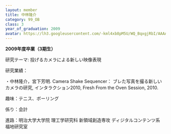 ```yaml
---
layout: member
title: 中林隆介
category: 99_OB
class: 3
year_of_graduation: 2009
avatar: https://lh3.googleusercontent.com/-kml4xb8pM5U/WQ_BqxgjRbI/AAAAAAAAqMc/WcBFBoPavdot-xqyTk41IsFDuZ-O6VqZgCLcB/p-s300/nakabayashi.jpg
---
```

**2009年度卒業（3期生）**

研究テーマ: 投げるカメラによる新しい映像表現

研究業績：

・中林隆介，宮下芳明. Camera Shake Sequencer： ブレた写真を撮る新しいカメラの研究, インタラクション2010, Fresh From the Oven Session, 2010.

趣味：テニス、ボーリング

係り：会計

進路：明治大学大学院 理工学研究科 新領域創造専攻 ディジタルコンテンツ系 福地研究室